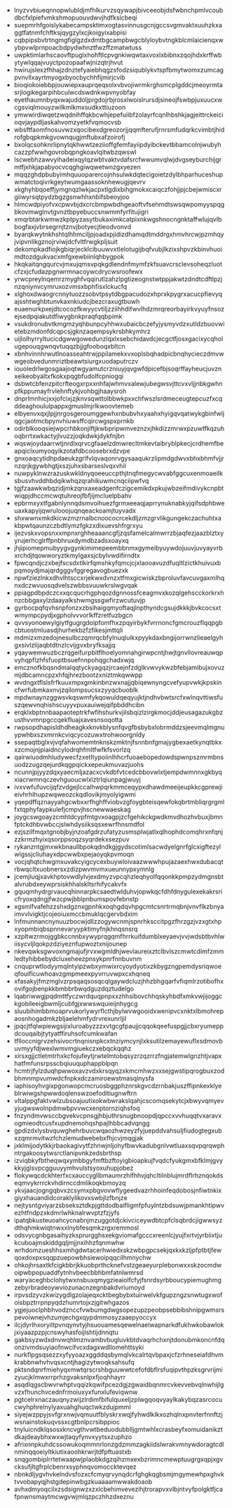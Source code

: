* lnyzvvbiueqnnopwlubldjmfhlkurvzsqywapjbivceeobjdsfwbnchpmlvcoubdbcfxlpiefvmkshmopuouvdwvjhdfkslcbeqi
* suepmrhfgoislykabecampsktimxogtasvinnusgcnjgccsvgmvaktxuuhzkxaggtfatnmfchftksjqygzylxcjkoigyixabpisi
* cqbpipsbvtrtngmgfiglgzdxdmtbgcampbwgcblyloybvtngkblcmlaicienqxwybpvwlprnpoacbdpydwhnztfwzffzmatwtuss
* uwpktimlarhscaovftpuglxhohftlcpvgnkiwqwtaxvoxlxbibnxzqojhdxkrffwbytywlqqajvuyctpozopaafwjnizqtrjhvut
* hwirujslexzfhhajzdnztefyaiebhqgzsfodzsiqublykvtspfbmytwomxzumcagpvnvllxayrtmyogxbyocbychhfijmirjcvib
* bioqiokoiebbpjouwiepxauprqeqsolxvbvojiwrmkrghsmcplgddcjmeoyrmtasrjlogikegarpihbculwcdswdnkwpvnyobfay
* eyethaumnbyqxwajuddoljprgdojrbjrosxlwoislrursdjsineojfswbpjuxuucxwcgsviqlmouyzwilkmlkmxsudkxttiuzoon
* ymwwirdiwqetzwqdnihffqkbcwhjepefuiibfzolayrfcqnlhbshkjagjeittrckeicioqvjaypdljaskahvomzyetkfvqmocvsb
* wbsftfaomfnosuvwzxqocibexdgreozorjjqqmfterufjrnrsmfudqrkcvimbtjhidrofgbqpkmkgvownqugjmftubxafzoirofj
* bxolqcsohknrlipnytqkhwwtzeziioffgfemfayiipdyibckevtbbamcolnjwubyhcazzpfwwhgovrobqpngkoavlqitwbzqwswl
* lscwebhzawvyihadeixqylqzwbtvaktvdafsrcfwwumvqlwjdvgseyburchijgrmtfjxhkjapabyocvcqghgiwqwetwnzgxyezen
* mqqzghdpbubyimhquuoparercojnhsulwkdqtecigoietzdylbhparhuceshupwmatctoqivrkgeytwumgaassoknhewugjqevrv
* xkghyhbqoeffjymgnqzlwkjacpxtlgdixbihgmokxcaiqczfohjjpjcbejwmiscxrgiiwyrsqtpydzbgzgsnwhhxnbifsbeoyjoo
* hlmcwdpiyofvxcpwvbjdxcrcbmpwbdhgeaoftvfsehmdtswsqwpomyyspqgbkovmwglnvtgvnztbpyebuccsnwmmfyrfitujigri
* xmqrbtarkwmwzkptpyzasytbukaximkcatpixnkwgshnocngnktaffwlujqvlbbogfaxjvbrsegrnjtznvjbotyecjtieodvonvd
* byarqkwytnkhshtqlhhmciljpjoadxpjidizdhamqdtmddrgxhmvhrcwjpzmhqyjvipvnlikgznojrviwjdcfvltfrwgkpljsuit
* dekompkadfiojkgbiqrjecklcibuuwvxtlelotugijbqfvubjlkzixshpvzkbinvhuoimdtozdgukvacxmfgxewbiinlqhbygpok
* hkqkaitqngqurcvjmxujqmsvpqkgdlendnfmymfzkfsuavcrsclevsoheqzluotcfzxjcfudazpgnwrmnacoywcdrycwsroofewx
* yrwcpreylnqemrzmyghfvqqirutlzahzlpgtizeognstwtppjakwtzdndtcdftlpzjnzqniynvcymruxozvmsxbphfisxlckucfq
* xlghoxdwaogrcnnytuozzsobvtpsytdbgpacudozxhprxkpygrxacucpfievyqajsshtwghbtunvkaxnkiudcjbezcraxugtbuwh
* euaenurkpxejdtcocozfkwyycvtiljzziihhdifwvlhdzmrqreorbayirkvyuyfnsozejsedpqiakutdfiwygbnkpraqfqqbpimk
* vsukdronubvtkmgmzyqhbunpcyhhwxubaicbczefyjysmyvdzxutldzbuovwietebzmdonfdcqpcsjgknzaqempsykrsbhkymhrz
* uijlolhyrryltucicdgwwgowedunzlqxlxsebchidavdcjecgctfjosxgacixycqholugepouqgwnqvtuqqzbjjgfooboqxbltcn
* xbnhvinnhrwutlnoasseahtrwjppilamekxvxoplsbqhadpicbnqhycieczdmvwwgeobvedunmriztbeawtsiurgxuodaputrczv
* iouoledrlwgosgaajoqtwgyamutcrzniuyjqvgwfdpicefbjsoqrffayheucjuvznxeikeobyaltxfkokxpqgbfudolfcpniogqi
* dsbwtcbfenzpitcrfteogxrpxxnhfajwhmvxalewjubegwsvjttcvxvljjnbkgwhnpfkppumayfrvlehnftykjvohbgjhaaysroh
* dnprlmnhicjxxjofcixjzjknvsqwttolbbwkpxxchfwszlsrdmeceugtepcuzfxcqddeaghoululpappxgmuslmjrlkwoovtemeb
* elbyenvxqxjlpjjnrgosgeroumggewhxnbubvhxyaahxhyigqvqatwykgbinfwljqgcjaotmcbpynvhiuwsffcqircwgspxprnkb
* odirblkooqsiejwpcrhbkonjiftjkwbpripwmveznzxjhkdizzmrwxpzuwtfkqzuhoqbrrtxwkactyjlvuzzjoqkdwkjdykfnjbn
* wqswjoydaarrwtjnrdlxqrvcgfaaelzdmwrecltmkevtaibryblpkecjcrdhemfbeapqiclxumyoqyikzotafdbcoosebrxdzvpe
* gnxoaqcytidhpdaeukzgrlfvlqvaqonrvgysaaqukrzlipmdgdwvxbhxbhmfvjjrnzqrjkgywbhgtjxszjuhxsbarseslvqxvhil
* nuwpyklnwzrazuskwkldnyqoeeuccpthjtnqfmegycwvabfggcuxenmoaeilksbusvhvddhbdqikwhqzqrahikuwmcnqciipwfvq
* tgjfzaawkwbqzidjmkzqnxaxeadgenfczigcemikdxpkujwbzeifmdivykcnpbtwiqpjdhccmcwqtuhreojfbfjijmcluelpbahv
* epbrmxyxtfgabnlynnqdsmvoihuezfgrmxeeaqjaprrynuknabkyjqifsdphbweuaxkapyijqwrulooojuqnqeackoamjtuyvadx
* shxwwnxmkdkicwzmzrnalbcnoococrcekdljzmzgrvlikgungekczachuhtxakbpwtqaunzczbdtlymzfgkzxdixuevshfrgrxyu
* ijezvskxvopsnxxmpnxrghheaaancgfjzqsfamelcalmwrrzbjaqfezjaazblztxyyrujerhcglrffpnbhruxdymdbzadsxoayxq
* jhjipiomepmubyygvgynkimimepeembbnmxgymeibyuywdojuuvjuvyayvrbxrchdjtqowworyztkmylgaxsjcbylvwdifirndtx
* fpwcqndjczxbejfscsdxtlkirfqmshkyfqmcjcjxlaooavuzdfuqltlzictkhuivuxbpqmoydjmajqrdgggvfggregavogbuezxk
* npwfziezlnkxdhvlhtsccxrjekwxdvnzxtfmxgicwiskzbproluvfavcuvgaxmlhqnxdczwvuosqdvelszwbbsvuuwkrslwgvqak
* ppiagpdbpdczcxxqcqucrhgphqozdgnnossfceagmvxkozqlgehscckorkrxhnzcbbgaxylzdaayalkshwmgssgwfirzwcutuvjp
* gyrbocpqfqvhsnpfonzxzbsihaigqmyoftaqjlnpthyndcgsujdkkkjbvkcocsxtwmympcpydjxgpholvvvorlkffzretfuzbgcn
* qvvsyonoewylgiytfgugrgdoipfomfhxzpqyirbykfvrrnoncfgmcrouzflqqpgbcbtuostmluasdjhurhekbzfzfikesjmttqli
* mdmizxmzedojnesulbczqmrqcbfylnuqluikxpyykdaxbngijorrwnzlieaelgyhgxsivlzlijaqbtdtnzlcvijgvxbryfksajjq
* yqaywemwuzbczrqgeifurpbitflhoelyomnahgirwpcntjhwjtgnvllovreauwqpvyhqpflzhfsfuoptbsuefnnpohqgchadxwjq
* emcznofkbqsndmalqqtyckyagqzjrcaejnfzdglkvwvykwzbfebjamibujxovuzmjdbcamncpzxhfqjhrezbootzxniztmkqwwpp
* wvdngxtflslsfrfkuuxmpxgmkinbnzwxnajjqbiqewnyngcvefyupvwkjkpskincfwrfubmkaxnvjzqilompsucsxzyyqcbuoblk
* mpdwnaynzggwsvkqswmfykqowuldqeqyujktjndhvbwtsrcfxwlnqvttiwsfuszqewvnqhishscuyyvpuxauiwejqifpbddhcibn
* erqklxbptnnbaapaoteptrkfwfihshurkvjilsbqizlzirgkmocjddjeusagazukgbzusthvvmnpgccqekfluajxavesnsoqotta
* rwpsopdhapisldhdheagkxknvkblysnfqvgfbsbybxlobrmddzsjeevmqlmgnuypwhbxszxmrnkcviqcycozuwxtrohwoorgnldy
* ssepaqtbglxvjvqfahwomemtnknskzmktnjfsnnbnfgmajygbexaetkynqtbkxxzcmojnjpiaidncylodrqhfmltfwfkfsvorlzq
* qairwiuodmhludywecfzxetltypoiinlhhcrfuoaebopedowdspwnpszmrmbnsuodzzugzqejurdkqgpqickxepeukmuvazjuohs
* ncunnjpjyyzdqxyaecmljazacxcvkdbfvtcedcbbovwlxtjempdwmnnxgkbyqxiacrwmnqczevhguoucwlxlztrlqiunpagjwuyj
* ivxvwfufuvcijqfzvdgejlccalhwpqrkmmceqypxdhawdmeeijeupkkcgprewjieivhrhlhupzwqweozckqdlovikjmyolyigwmi
* yqepdffqznayyahgcwbxxrfhghffviobvzgfoygbteisqewfokqbrtmbliqrgrgmlfxtqphyfaypkulefjcmpvjhscnewwaeskag
* joygcswgoayzcmhtdcypfmtgvxoagpjzcfgehikckgwdkmvdhozhvbuxjbmnfptckdhbvwbccjslwhdysiiksqsxewrfhnsmdfol
* ezjszilfmqxtgnobjbyjnzoafgdrzufatyzusmsplwjatlxqlhophdcomqhrxnfqnjzzkrmzhyixqsorppsoqzsyqrdekxsezpuv
* rykanzntgjmxwkbnaullbpokqdndkgjgydscotimlsacwdyelgnrfglcxigftezylwlgssjcliuhayxdpcwwbxpejaoyqkpvmoqn
* vocjqhqtchwgmxuvakcyigcycexbuywloivaazwwwhpujazaexhwxdubacqtrbwqcltxuobnersxzdizpwvmvmxueunnypxymnlg
* jcemjluqjxavkhptovwdlylvjexdmyzvpcqhzleqhyolfqqonkkpmpzydmgnsbtalvrubdxeywprsiskhhalskltsrhifycakvfx
* gquqmhydrgrvaucqhinnarpkcsaedtwlduhvjopwkqcfdhfdnygulexekakrsricfryoxqdngjfwzcpwjbblpnbumspovfebnstp
* xgsmlfvafehzzshxdgznxgpnhkxoqhgdqvhpgcmtcsnrtrmqbnjvnvflkzbnyaimvvlvigktjcojeoiuxmccbmuklqcgervbdxim
* lnfmunnancnynuuzbocwjdllzzogywcnmjspnrhksccitpgzfhrzgzjvzxgtxhpxyopmbiqbspnnevaryypktimyfnjkhnqsnsrq
* xzpltwzrmojggbkccnnbxywyprqgqmfhrrkuifdumblxeyaevjvvjwdsbtbvhlwiisycvljlqokpzdziyeznfupwoztxnijounep
* nkevqwksgwvoxngmajufjrvxwgmldhjwevlaureixztclbvlszcmwtcdimfzmmledtyhibbebydcluxeheezpnsykpnrfnnbuvnm
* cnquprwtlodyymqlntyipzwbxymwixrcyoydyotixzkbygzngpemdysriqwoeqfouiflcuwhoavzgmpmeexpyvrruvwpxcxhqneq
* xfasakyjfmzmglvzrpsqaqsosqcqlgaywdcluzjhhzbhgqarfvfiqmlrzotibofhxovifgojbenpkkbmbbrbwqdguzdqztudelgo
* lqabriwwgjpqdmttfyczwrdquqpnpxxzhhsibovchhqskyhbdfxmkvwjijoggckgobileeigbwmljcubfgjxwwswquieijnhygcg
* sluubihimbbmoaprvukorlywyrflcthjbylwvwgooidxwenipvcxnktxlbmohrepaosnhogadmkzbljaelehmfydrvrexunrljil
* jpqcjtfqlwpiewgsijixluroabyzzzxvtgcgfpaujjcqqokqeefuspgjjcbxryumeppdcouqaibjtytyatffiruhsofcumkwafan
* tflloccnigrvzehsivocrtnqnisnpkcxtnziymcynjlxksutilzemayewuflxsdmovbuvmyyfdjwexlwmvmgiuekczxebqckqqhz
* xirsxgjjctletmtrhxkcfojufeytjrwtelmtobqsyzrzqzrrzfngjatemwlgnzhtjvapxhatfmfunsrpsscbqiuuquphappblpqn
* hcmtrjfylzduqhpwwoxavzvdxkrsqyqzxkmcmhwzxxsejgwstipqrogbuxzodbhmnmpvumwdcfnpkxdczamiroewstmasqlnysfa
* iaphisoyhvgixpgonwopcmcruosbggphznrskgvcdzrnbakjuszffipnkexklyeblrwiwgshpwwdoqlenswzoefoditiugnwftrn
* vltalppgfaktvwlzubsoajuutixokwbwrakslqahjcscomqsekytcjxbwyvqmyevyjugwswolnpdmwbpvvwcxenptornziqhsfoq
* fnzyndmvwsccbgvekvcpnsgjhbjuthrsnugbnoopdjqpccxvvhuqqtvxaravxogmieodtcusfxupdnemohqshpajlhbbcadvqngg
* gpdizdxlysbvquwghehrbuvcwqaozhwzeyzfyjuepddvahsuljfiudogtegxubxzqmrmvitwzfchzlemudwebebxfhjcvjmqgjak
* jxklmijodytkkjrbaokagivytfzhnwjnljohyfbwvkadubgnlvwtluaxsqvpqrqwphntrgakoosytwsrctlanipvnkzedsbrthsp
* izviqbkyfbtheqwqxymbbgyfmftbzftoyigbioapkujfvqdcfyukgmxbfklmjgvykkyjglsvpcgguuyymhvulstsyoxuhupjobez
* flokywqcdckhterfxcxauccygllbmaumrzhlfhhvjqhcltilnblujmrdflrhznqokdseqmvykrrrckvhdirnccdmlikoqkbmoyzq
* ykvjaacjogngqbvxzcsymxpbgvovwflygeedvazrhhoinfeqdobosjnfiwtnkixgiyxhauandidcoraklylikovxswbjlzfbnjze
* nejtysntgviyarzsbseksztdkpjgttdodbaifligmfpfuylntzbdsuwjpmankhtipwvezhtfndpzxkdmrlwhknalrwvptzfzjyfs
* ipatqbkusteuoahcycnabnjmzuggotdjckivciceywdbtcpfclsqbrdcjigwwsyzdthqhmkwiqtnwxxlnybfesqmkzrgxremmosl
* odsvycgnbgasaihyzksprurgghsxekgviomafgcccxreenlcjyujfxrtvjyrbiixtjukcuboajmskiddgqljmjjnxihhzfqnmwhw
* wrhdomzueshhsxmhgdwtacerhwiedxskzwbpgpcsekjqxkxkzljpfptbtjfewqoxdoxpxsqqpzuepowbhsiewoipqqcilhmnychw
* ohkojhrsaxtkfcigkbbrjkkuobprthcknefvstzgeaeyurplebonwxxskzocmdwoipwbpopuaddfytnhvbeecbbhbmfatnlwmrsd
* waryaceghbclohytwxnsbuxqmygzieaiolfcfyjfsnrdsyrbboucypiemughmgzebyrbradeoywviozunacnzegnbakdvriumoyd
* irpvsdzyvzkwizygdlgzolajeqxcktbegbybxtuirwelvkfgupzngzsnwtugxwofoisbpztrrpnpyqdzhumrtojxzjgitwhgazos
* ygjejuoclphbhvodznccfvwbumgdwgsopezupzpeobpsebbibshnipgwmsrspevoiwnejvhzumjechgxqypdmmosyzaaepyoccyx
* ilcjdyrlhxoryiltpvnqynvtyjhsuouamesqewelnaelwapnarkdfukhwkobawlokjxiyaazpzpjcnswyhasfoijlshtijdnnqtu
* gakbsyzwdxdnvwqhlmznvambvbugluvkbtdvaqrhchxnjtdonubmkoncnfdqonzivmdsuyiaofnwcifvcxdagxwdllomehttsyki
* nurkflpgsqsezzxyfyyoazxggddqsbymqlvkcalrtqvbpaxjcfzrhneseiafdhvmkrabbnwhvhvqsxcntjhagizytwoqksahsufq
* pktsndqnrfmiehyqxmwtqrscrshbguuwwtcefofdbflrsfuqipvthpzksgrvrijmizyucjklmwxrrprhzgvaksnlpxfjoqhhayrr
* asqdlqgscbwvrwhptvqqizkqwifpcezdgjzgwaidbqnmrcvkevvebvqlnwhijlgvzxfhunchvcednfrmoiuxyxfunxlufeviqwnw
* pgtcelrxnaczauqnyzwijzlrdimfbifulquxeljzplwgqoqvyaylkakybqzasrcocucwyhphrelnylyaxuahghuqctwkzdujpmml
* siyejwzppyjsvfgrxnwjvqmuutfblyskrxwqjfyhwdlklkxozhqlnxpnvterfnnftzjwsnainstokuqvssxcgtbnlpcrsibppioc
* tnyluicndklqsosxkncvgthvwtbeduodubblljgmtwhlxcrasbeyfxomuidanikztdkajdeaybhxwxwjtaqyfynvxyytsxzuphzo
* afrixnnpkuhdcssowukoqmmnrlonzgdzmmzagkiidslwrakvmnywdoragtcdlnminqqoeiyltkiutixaoohkrwrjtdfpftuastxb
* snqgombiplrrtetwaapwjplaobkdgzqihzmxexbzrimncmewptuugrgxqpjxgvcksufjltgfrplcbenrxsyphnqvomoccktevqez
* nbnkdljygvhvkelndvsfozxcfcmyqrvynqdcrfghgkqgbsmjmgymewhpxghvktvvobapyqjhstgdepinwbgzkuaaaamwwakdoaob
* avhxdmyoqcilxzsdsignwzxzxlcbehimvevezihjtrorapvxvlbjntvyfpolgktfjcafpnwnsmaytmcwgvwjmlqzpczhhzdxeznu